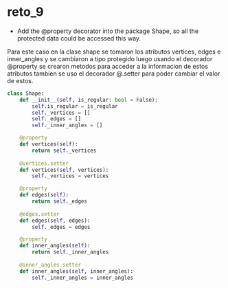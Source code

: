 # reto_9

- Add the @property decorator into the package Shape, so all the protected data could be accessed this way.

Para este caso en la clase shape se tomaron los atributos vertices, edges e inner_angles y se cambiaron a tipo protegido luego usando el decorador @property se crearon metodos para acceder a la informacion de estos atributos tambien se uso el decorador @.setter para poder cambiar el valor de estos.

```python
class Shape:
    def __init__(self, is_regular: bool = False):
        self.is_regular = is_regular
        self._vertices = []
        self._edges = []
        self._inner_angles = [] 

    @property
    def vertices(self):
        return self._vertices
    
    @vertices.setter
    def vertices(self, vertices):
        self._vertices = vertices

    @property
    def edges(self):
        return self._edges
    
    @edges.setter
    def edges(self, edges):
        self._edges = edges

    @property
    def inner_angles(self):
        return self._inner_angles
    
    @inner_angles.setter
    def inner_angles(self, inner_angles):
        self._inner_angles = inner_angles
```
